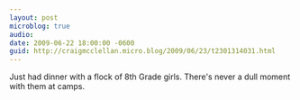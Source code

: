 ```yaml
---
layout: post
microblog: true
audio: 
date: 2009-06-22 18:00:00 -0600
guid: http://craigmcclellan.micro.blog/2009/06/23/t2301314031.html
---
```

Just had dinner with a flock of 8th Grade girls. There's never a dull moment with them at camps.
